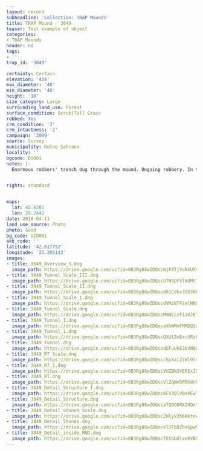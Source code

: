 ```yaml
---
layout: record
subheadline: 'Collection: TRAP Mounds'
title: TRAP Mound - 3049
teaser: Test example of object
categories:
- TRAP Mounds
header: no
tags:
- ''
trap_id: '3049'

certainty: Certain
elevation: '434'
max_diameter: '40'
min_diameter: '40'
height: '10'
size_category: Large
surrounding_land_use: Forest
surface_condition: Scrub|Tall Grass
robbed: Yes
crm_condition: '3'
crm_intactness: '2'
campaign: '2009'
source: Survey
municipality: Dolno Sahrane
locality: ''
bgcode: DS001
notes: |-
  Enormous robbers' trench dug through the mound. Ongoing robbery. In the profile are visible layers small stones, chamber was made by large slab stones.


rights: standard


maps:
  lat: 42.6285
  lon: 25.2442
date: 2018-04-11
land_use_source: Photo
photo: Good
bg_code: VID081
akb_code: ''
latitude: '42.617752'
longitude: '25.265143'
images:
- title: 3049_Overview_S.dng
  image_path: https://drive.google.com/uc?id=0B3Rg88wZDQscNjFXTjVuNXU5Vnc
- title: 3049_Tunnel_Scale_III.dng
  image_path: https://drive.google.com/uc?id=0B3Rg88wZDQscUTN5OFVlN0MtTHc
- title: 3049_Tunnel_Scale_II.dng
  image_path: https://drive.google.com/uc?id=0B3Rg88wZDQscd01Cdkx3SDJHbTQ
- title: 3049_Tunnel_Scale_1.dng
  image_path: https://drive.google.com/uc?id=0B3Rg88wZDQscdVMzNTFielNNXzA
- title: 3049_Tunnel_Scale.dng
  image_path: https://drive.google.com/uc?id=0B3Rg88wZDQscMmNCczFiaVJETGs
- title: 3049_Tunnel_I.dng
  image_path: https://drive.google.com/uc?id=0B3Rg88wZDQscaXhWMmFMMDQ2a2M
- title: 3049_Tunnel_1.dng
  image_path: https://drive.google.com/uc?id=0B3Rg88wZDQscQXUtZmExcXRzbU0
- title: 3049_Tunnel.dng
  image_path: https://drive.google.com/uc?id=0B3Rg88wZDQscdEFuUkE3bVNQems
- title: 3049_RT_Scale.dng
  image_path: https://drive.google.com/uc?id=0B3Rg88wZDQscckpXalZiWl9lSVk
- title: 3049_RT_1.dng
  image_path: https://drive.google.com/uc?id=0B3Rg88wZDQscVUZBN2VERExIS1U
- title: 3049_RT.dng
  image_path: https://drive.google.com/uc?id=0B3Rg88wZDQscVlZqNm5PRXdrRHc
- title: 3049_Detail_Structure_I.dng
  image_path: https://drive.google.com/uc?id=0B3Rg88wZDQscNFV3QlV0eXEwTG8
- title: 3049_Detail_Structure.dng
  image_path: https://drive.google.com/uc?id=0B3Rg88wZDQscaTQ0ODRXZHQxYXc
- title: 3049_Detail_Stones_Scale.dng
  image_path: https://drive.google.com/uc?id=0B3Rg88wZDQscZHlyV2h6WktneWs
- title: 3049_Detail_Stones.dng
  image_path: https://drive.google.com/uc?id=0B3Rg88wZDQsceTJFbDZheGpwMkE
- title: 3049_Detail_inside_MND.dng
  image_path: https://drive.google.com/uc?id=0B3Rg88wZDQscTEtGb0lxeDVBNGc
---
```

